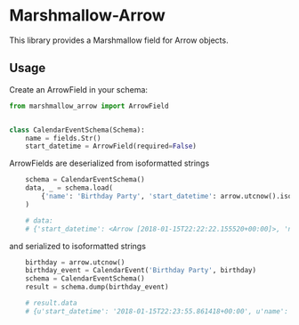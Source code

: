 # Marshmallow-Arrow

This library provides a Marshmallow field for Arrow objects.

## Usage

Create an ArrowField in your schema:

```python
from marshmallow_arrow import ArrowField


class CalendarEventSchema(Schema):
    name = fields.Str()
    start_datetime = ArrowField(required=False)
```

ArrowFields are deserialized from isoformatted strings

```python
    schema = CalendarEventSchema()
    data, _ = schema.load(
        {'name': 'Birthday Party', 'start_datetime': arrow.utcnow().isoformat()}
    )

    # data:
    # {'start_datetime': <Arrow [2018-01-15T22:22:22.155520+00:00]>, 'name': u'Birthday Party'}
```

and serialized to isoformatted strings

```python
    birthday = arrow.utcnow()
    birthday_event = CalendarEvent('Birthday Party', birthday)
    schema = CalendarEventSchema()
    result = schema.dump(birthday_event)

    # result.data
    # {u'start_datetime': '2018-01-15T22:23:55.861418+00:00', u'name': u'Birthday Party'}
```
